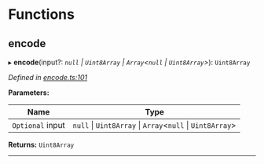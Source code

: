

# Functions

<a id="encode"></a>

##  encode

▸ **encode**(input?: *`null` \| `Uint8Array` \| `Array`<`null` \| `Uint8Array`>*): `Uint8Array`

*Defined in [encode.ts:101](https://github.com/polkadot-js/common/blob/4a31466/packages/trie-codec/src/encode.ts#L101)*

**Parameters:**

| Name | Type |
| ------ | ------ |
| `Optional` input | `null` \| `Uint8Array` \| `Array`<`null` \| `Uint8Array`> |

**Returns:** `Uint8Array`

___


